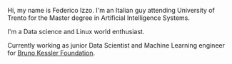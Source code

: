 Hi, my name is Federico Izzo. I'm an Italian guy attending University of Trento for the Master degree in Artificial Intelligence Systems. 

I'm a Data science and Linux world enthusiast.

Currently working as junior Data Scientist and Machine Learning engineer for [Bruno Kessler Foundation](https://www.fbk.eu/en/).
